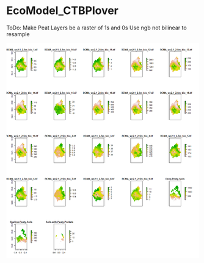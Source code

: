 # EcoModel_CTBPlover

ToDo:
Make Peat Layers be a raster of 1s and 0s
Use ngb not bilinear to resample

![alt text](https://github.com/CTimBru/EcoModel_CTBPlover/blob/main/Rplot111.png?raw=true)

